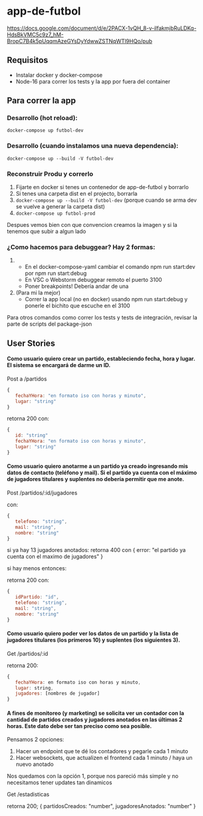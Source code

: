 # app-de-futbol
https://docs.google.com/document/d/e/2PACX-1vQH_8-v-ilfakmjbRuLDKq-HdsBkVMC5c9z7_hM-BropC7B4k5pUqqmAzeGYsDyYdwwZSTNqWTl9HQo/pub


## Requisitos
- Instalar docker y docker-compose
- Node-16 para correr los tests y la app por fuera del container

## Para correr la app

### Desarrollo (hot reload):
`docker-compose up futbol-dev`

### Desarrollo (cuando instalamos una nueva dependencia):
`docker-compose up --build -V futbol-dev`

### Reconstruir Produ y correrlo
1. Fijarte en docker si tenes un contenedor de app-de-futbol y borrarlo
2. Si tenes una carpeta dist en el projecto, borrarla
3. `docker-compose up --build -V futbol-dev` (porque cuando se arma dev se vuelve a generar la carpeta dist)
4. `docker-compose up futbol-prod`

Despues vemos bien con que convencion creamos la imagen y si la tenemos que subir a algun lado

### ¿Como hacemos para debuggear? Hay 2 formas:
1. 
   - En el docker-compose-yaml cambiar el comando npm run start:dev por npm run start:debug
   - En VSC o Webstorm debuggear remoto el puerto 3100
   - Poner breakpoints! Debería andar de una
2. (Para mi la mejor)
   - Correr la app local (no en docker) usando npm run start:debug y ponerle el bichito que escuche en el 3100

Para otros comandos como correr los tests y tests de integración, revisar la parte de scripts del package-json

## User Stories

#### Como usuario quiero crear un partido, estableciendo fecha, hora y lugar. El sistema se encargará de darme un ID.

Post a /partidos

```js
{
   fechaYHora: "en formato iso con horas y minuto",
   lugar: "string"
}
```

retorna 200 con: 
```js
{
   id: "string"
   fechaYHora: "en formato iso con horas y minuto",
   lugar: "string"
}
```

#### Como usuario quiero anotarme a un partido ya creado ingresando mis datos de contacto (teléfono y mail). Si el partido ya cuenta con el máximo de jugadores titulares y suplentes no debería permitir que me anote.

Post /partidos/:id/jugadores

con:
```js
{
   telefono: "string",
   mail: "string",
   nombre: "string"
}
```

si ya hay 13 jugadores anotados:
retorna 400 con
{
   error: "el partido ya cuenta con el maximo de jugadores"
}

si hay menos entonces: 

retorna 200
con:
```js
{
   idPartido: "id",
   telefono: "string",
   mail: "string",
   nombre: "string"
}
```

#### Como usuario quiero poder ver los datos de un partido y la lista de jugadores titulares (los primeros 10) y suplentes (los siguientes 3).

Get /partidos/:id

retorna 200:
```js
{
   fechaYHora: en formato iso con horas y minuto,
   lugar: string,
   jugadores: [nombres de jugador]
}
```

#### A fines de monitoreo (y marketing) se solicita ver un contador con la cantidad de partidos creados y jugadores anotados en las últimas 2 horas. Este dato debe ser tan preciso como sea posible.

Pensamos 2 opciones:
1. Hacer un endpoint que te dé los contadores y pegarle cada 1 minuto
2. Hacer websockets, que actualizen el frontend cada 1 minuto / haya un nuevo anotado

Nos quedamos con la opción 1, porque nos pareció más simple y no necesitamos tener updates tan dinamicos

Get /estadisticas

retorna 200;
{
   partidosCreados: "number",
   jugadoresAnotados: "number"
}

